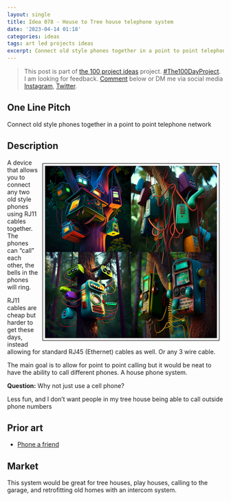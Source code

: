 ```yaml
---
layout: single
title: Idea 078 - House to Tree house telephone system
date: '2023-04-14 01:18'
categories: ideas
tags: art led projects ideas
excerpt: Connect old style phones together in a point to point telephone network
---
```


> This post is part of [the 100 project ideas](https://blog.abluestar.com/projects/2023-100-ideas/) project. [#The100DayProject](https://www.the100dayproject.org/). I am looking for feedback. <a href='#utterances-comments'>Comment</a> below or DM me via social media <a href="https://instagram.com/funvill" rel="nofollow noopener noreferrer"><i class="fab fa-fw fa-instagram" aria-hidden="true"></i><span class="label">Instagram</span></a>, <a href="https://twitter.com/funvill" rel="nofollow noopener noreferrer"><i class="fab fa-fw fa-twitter" aria-hidden="true"></i><span class="label">Twitter</span></a>.

## One Line Pitch

Connect old style phones together in a point to point telephone network

## Description

<img src='\public\uploads\2023\corded-phones.png' alt='the coolest 90s style phones in a tree house, treehouse, corded phones, wires, transpartent, 90s, neon' title='the coolest 90s style phones in a tree house, treehouse, corded phones, wires, transpartent, 90s, neon' style="float: right; max-width: 400px; margin: 10px; border: 1px solid black; padding: 5px">A device that allows you to connect any two old style phones using RJ11 cables together. The phones can “call” each other, the bells in the phones will ring.

RJ11 cables are cheap but harder to get these days, instead allowing for standard RJ45 (Ethernet) cables as well. Or any 3 wire cable.

The main goal is to allow for point to point calling but it would be neat to have the ability to call different phones. A house phone system.

**Question:** Why not just use a cell phone?

Less fun, and I don’t want people in my tree house being able to call outside phone numbers

## Prior art

- [Phone a friend](https://hackaday.io/project/190181-the-phone-friend)

## Market

This system would be great for tree houses, play houses, calling to the garage, and retrofitting old homes with an intercom system.
